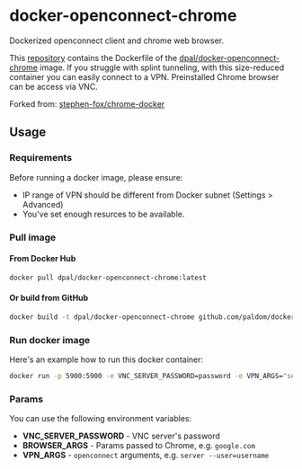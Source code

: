 # docker-openconnect-chrome
Dockerized openconnect client and chrome web browser.

This [repository](https://github.com/Paldom/docker-openconnect-chrome) contains the Dockerfile of the [dpal/docker-openconnect-chrome](https://hub.docker.com/r/dpal/docker-openconnect-chrome/) image. If you struggle with splint tunneling, with this size-reduced container you can easily connect to a VPN. Preinstalled Chrome browser can be access via VNC.

Forked from: [stephen-fox/chrome-docker](https://github.com/stephen-fox/chrome-docker)

## Usage

### Requirements

Before running a docker image, please ensure:

* IP range of VPN should be different from Docker subnet (Settings > Advanced)
* You've set enough resurces to be available.

### Pull image

#### From Docker Hub

```sh
docker pull dpal/docker-openconnect-chrome:latest
```

#### Or build from GitHub

```sh
docker build -t dpal/docker-openconnect-chrome github.com/paldom/docker-openconnect-chrome
```

### Run docker image

Here's an example how to run this docker container:

```sh
docker run -p 5900:5900 -e VNC_SERVER_PASSWORD=password -e VPN_ARGS="server --user=username" -e BROWSER_ARGS="google.com" --shm-size=2g --privileged --name openconnect dpal/docker-openconnect-chrome
```

### Params

You can use the following environment variables:

* **VNC_SERVER_PASSWORD** - VNC server's password
* **BROWSER_ARGS** - Params passed to Chrome, e.g. `google.com`
* **VPN_ARGS** - `openconnect` arguments, e.g. `server --user=username`

